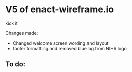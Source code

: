 # V5 of enact-wireframe.io

kick it

Changes made:
- Changed welcome screen wording and layout
- footer formatting and removed blue bg from NIHR logo

To do:
- 


